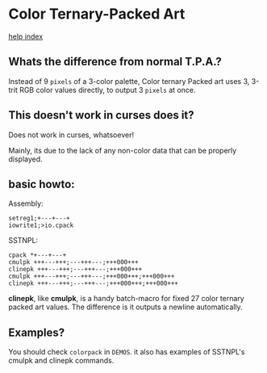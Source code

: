 # Color Ternary-Packed Art
[help index](index.md)

## Whats the difference from normal T.P.A.?
Instead of 9 `pixels` of a 3-color palette, Color ternary Packed art uses 3,
3-trit RGB color values directly, to output 3 `pixels` at once.

## This doesn't work in curses does it?
Does not work in curses, whatsoever!

Mainly, its due to the lack of any non-color data that can be properly displayed.

## basic howto:

Assembly:

	setreg1;+---+---+
	iowrite1;>io.cpack

SSTNPL:

	cpack *+---+---+
	cmulpk +++---+++;---+++---;+++000+++
	clinepk +++---+++;---+++---;+++000+++
	cmulpk +++---+++;---+++---;+++000+++;+++000+++
	clinepk +++---+++;---+++---;+++000+++;+++000+++


**clinepk**, like **cmulpk**, is a handy batch-macro for fixed 27 color ternary
packed art values. The difference is it outputs a newline automatically.


## Examples?

You should check `colorpack` in `DEMOS`. it also has examples of
SSTNPL's cmulpk and clinepk commands.